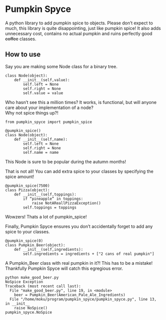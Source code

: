 # Pumpkin Spyce
A python library to add pumpkin spice to objects. Please don’t expect to much, this library is quite disappointing, just like pumpkin spice! It also adds unnecessary cost, contains no actual pumpkin and ruins perfectly good ~~coffee~~ classes.

## How to use
Say you are making some Node class for a binary tree.
```
class Node(object):
    def __init__(self,value):
        self.left = None
        self.right = None
        self.value = value
```
Who hasn’t see this a million times? It works, is functional, but will anyone care about your implementation of a node?<br/>
Why not spice things up?! 
```
from pumpkin_spyce import pumpkin_spice

@pumpkin_spice()
class Node(object):
    def __init__(self,name):
        self.left = None
        self.right = None
        self.name = name
```
This Node is sure to be popular during the autumn months!

That is not all! You can add extra spice to your classes by specifying the spice amount!
```
@pumpkin_spice(7500)
class Pizza(object):
	def __init__(self,toppings):
		if “pineapple” in toppings:
			raise NotAReallPizzaException()
		self.toppings = toppings
```
Wowzers! Thats a lot of pumpkin_spice!

Finally, Pumpkin Spyce ensures you don’t accidentally forget to add any spice to your classes.
```
@pumpkin_spice(0)
class Pumpkin_Beer(object):
    def __init__(self,ingredients):
        self.ingredients = ingredients + ["2 cans of real pumpkin"]
```
A Pumpkin_Beer class with real pumpkin in it?! This has to be a mistake!<br/>
Thankfully Pumpkin Spyce will catch this egregious error.
```
python make_good_beer.py 
NoSpice Exception
Traceback (most recent call last):
  File "make_good_beer.py", line 19, in <module>
    beer = Pumpkin_Beer(American_Pale_Ale_Ingredients)
  File "/home/moku/program/pumpkin_spyce/pumpkin_spyce.py", line 13, in __init__
    raise NoSpice()
pumpkin_spyce.NoSpice
```
